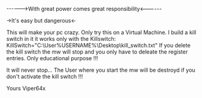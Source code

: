 ------>With great power comes great responsibility<------

  ->It's easy but dangerous<-

  This will make your pc crazy. 
  Only try this on a Virtual Machine.
  I build a kill switch in it it works only with the Killswitch:
  KillSwitch="C:\User\%USERNAME%\Desktop\kill_switch.txt"
  If you delete the kill switch the mw will stop and you only have to deleate the register entries.
  Only educational purpose !!!

It will never stop...
The User where you start the mw will be destroyd if you don't activate the kill switch !!!


Yours Viper64x
